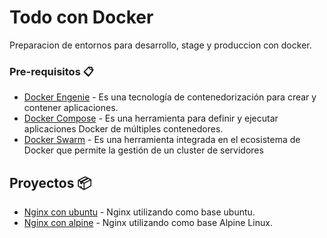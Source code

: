 # Todo con Docker
Preparacion de entornos para desarrollo, stage y produccion con docker.

### Pre-requisitos 📋
 * [Docker Engenie](https://docs.docker.com/engine/) - Es una tecnología de contenedorización para crear y contener aplicaciones.
* [Docker Compose](https://docs.docker.com/compose/) - Es una herramienta para definir y ejecutar aplicaciones Docker de múltiples contenedores.
* [Docker Swarm](https://docs.docker.com/engine/swarm/) - Es una herramienta integrada en el ecosistema de Docker que permite la gestión de un cluster de servidores


## Proyectos 📦

* [Nginx con ubuntu](https://github.com/FacundoRauber/todo-con-docker/tree/master/nginx-ubuntu) - Nginx utilizando como base ubuntu.
* [Nginx con alpine](https://github.com/FacundoRauber/todo-con-docker/tree/master/nginx-ubuntu) - Nginx utilizando como base Alpine Linux.

